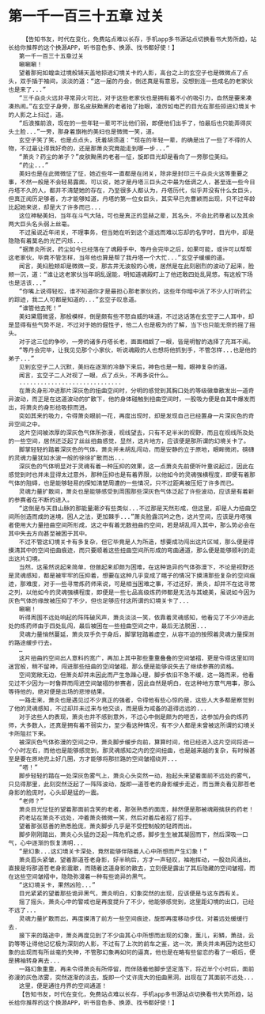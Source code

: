 # 第一千一百三十五章 过关
        【告知书友，时代在变化，免费站点难以长存，手机app多书源站点切换看书大势所趋，站长给你推荐的这个换源APP，听书音色多、换源、找书都好使！】
       第一千一百三十五章过关
       唰唰唰！
       望着那宛如蝗虫过境般铺天盖地掠进幻境关卡的人影，高台之上的玄空子也是微微点了点头，双手插于袖间，淡淡的道：“这一届的丹会，倒还真是有意思，没想到连一些成名的老家伙也是来了...”
       “三千焱炎火远非寻常异火可比，对于这些老家伙也是拥有着不小的吸引力，自然是要来凑凑热闹。”在玄空子身旁，那名皮肤黝黑的老者抬了抬眼，凌厉如电芒的目光在那些掠进幻境关卡的人影之上扫过，道。
       “后浪推前浪，现在的一些年轻一辈可不比他们弱，即便他们出手了，怕最后也只能弄得灰头土脸...”一旁，那身着旗袍的美妇也是微微一笑，道。
       玄空子笑了笑，也是点点头，抚着胡须道：“现在的年轻一辈，的确是出了一些了不得的人物，不过最让得我好奇的，还是那萧炎究竟能走到哪一步...”
       “萧炎？药尘的弟子？”皮肤黝黑的老者一怔，旋即目光却是看向了一旁那位美妇。
       “药尘...”
       美妇也是在此微微怔了怔，她近些年一直都是在闭关，除非是封印三千焱炎火这等重要之事，不然一般是不会轻易露面，可以说，她才是丹塔三巨头之中最为低调之人，甚至连一些今日丹塔不久的人，都并不清楚她的存在，乃至很多人都认为，丹塔历代，似乎并没有什么女巨头，但真正阅历足够者，方才能够知道，丹塔的第一位女巨头，其实早已先曹颖而出现，只不过年龄比起她来说，却是大了许多而已...
       这位神秘美妇，当年在斗气大陆，可也是真正的显赫之辈，其名头，不会比药尊者以及其余两大巨头名头弱上丝毫。
       不过虽说近年闭关，不理事务，但当她在听到这个遥远而难以忘却的名字时，目光中，却是隐隐有着莫名的光芒闪烁...
       “据萧炎所说，药尘如今已经落在了魂殿手中，等丹会完毕之后，如果可能，或许可以帮帮这老家伙，毕竟不管怎样，当年他也算是帮了我丹塔一个大忙...”玄空子缓缓的道。
       闻言，美妇脸颊却是微微一变，那古井无波般的心境，居然是在此刻剧烈的波动了起来，脸颊一沉，道：“谁让这老家伙当年胡乱逞能，明知道魂殿盯上了他还敢四处乱晃悠，有这般下场也是活该...”
       “你嘴上说得轻松，谁不知道你才是最担心那老家伙的，这些年你暗中派了不少人打听药尘的踪迹，我二人可都是知道的...”玄空子叹息道。
       “谁管他去死！”
       美妇黛眉微竖，那般模样，倒是颇有些不怒自威的味道，不过这话落在玄空子二人耳中，却是显得有些气势不足，不过对于她的倔性子，他二人也是极为的了解，当下也只能无奈的摇了摇头。
       对于这三位的争吵，一旁的诸多丹塔长老，面面相觑了一眼，皆是明智的选择了充耳不闻。
       “等丹会完毕，让我见见那个小家伙，听说魂殿的人也想将他抓到手，不管怎样...也是他的弟子...”
       见到玄空子二人沉默，美妇在逐渐的冷静下来后，神色也是一黯，眼神复杂的道。
       闻言，玄空子二人对视了一眼，点了点头，不再多说什么。
       .............................
       在萧炎身形冲进那片深灰色的扭曲空间时，分明的感觉到其胸口处的等级徽章散发出一道奇异波动，而正是在这道波动的扩散下，他的身体碰触到扭曲空间时，一股吸力便是自其中爆发而出，将萧炎的身形给吸掠而进。
       突如其来的吸力，令得萧炎眼前一花，再度出现时，却是发现自己已经置身一片深灰色的奇异空间之中。
       这片空间被浓厚的深灰色气体所弥漫，视线望去，只有不足半米的视野，而且在视线所及处的一些空间，居然还泛起了丝丝扭曲感觉，显然，这片地方，应该便是那所谓的幻境关卡了。
       脚掌轻轻的踏着深灰色的气体，萧炎并未胡乱闯动，而是安静的立于原地，眼眸微闭，磅礴的灵魂力量犹如水波一般的徐徐扩散而出...
       深灰色的气体明显对于灵魂有着一种压抑的效果，这一点萧炎先前便听叶重说起过，因此在感觉到时也并未显得太过意外，那种压抑也是有着界限，以他如今的灵魂强横程度，即便有着那气体的阻碍，也是能够轻易的探知清楚周遭的一些情况，只不过距离被压短了许多而已。
       灵魂力量扩散间，萧炎也是能够感受到周围那些深灰色气体泛起了许些波动，应该是有着新的参赛者在不断的进入。
       “这倒是与天目山脉的那能量潮汐有些类似...不过那是天然形成，但这里，却是人力扭曲空间所创造而成的迷境，困人之法，更加棘手...”萧炎脸露沉吟之色，这片空间，应该是丹塔强者使用大力量扭曲空间所形成，这之中有着无数扭曲的空间，若是胡乱闯入其中，那么势必会在其中失去方向甚至被困于其中。
       不过不管这幻境关卡有多复杂，但它毕竟是人为所造，想要成功闯出这片区域，那么便是得摸清其中的空间扭曲痕迹，而只要顺着这些扭曲空间所形成的弯曲通道，那么便是能够顺利的走出这片幻境。
       当然，这虽然说起来简单，但做起来却颇为困难，在这种诡异的气体弥漫下，不论是视野还是灵魂感知，都是被牢牢的压抑着，想要在这种几乎变成了瞎子的情况下摸清那些复杂的空间痕迹，那难度，对于一些寻常炼药师来说，可是相当困难之事，不过还好，萧炎，却并不在这寻常之列，以他如今的灵魂强横程度，即便是一些七品高级炼药师都是无法与其媲美，虽说如今因为灰色气体的缘故被压抑了不少，但也足够应付这所谓的幻境关卡了...
       唰唰！
       听得周围不远处响起的阵阵破风声，萧炎淡淡一笑，依靠着灵魂感知，他看见了不少冲进此处的炼药师由于四处乱闯，最后被困在一些扭曲空间之中，最后无法脱困...
       灵魂力量悄然蔓延，萧炎双手负于身后，脚掌轻踏着虚空，从容不迫的按照着灵魂力量探测的路途缓步行去。
       …
       这片扭曲的空间出人意料的宽广，再加上其中那些重重叠叠的空间皱褶，更是令得这里如同迷宫般，稍不留神，闯进那些扭曲的空间皱褶，那么便是能够说失去了继续参赛的资格。
       空间宽敞无边，但萧炎却并未因此而产生急躁心理，脚步依旧不急不缓，这一路而来，他看见过不少因为一时鲁莽而闯进空间皱褶的参赛者，因此自然是明白，在这种地方意气用事，那么等待他的，绝对便是出场的悲惨结果。
       一路走来，萧炎也是遇见过不少真正的强者，令得他有些心惊的是，这些人大多都是察觉到了他的灵魂感知，不过却并未过来与他交谈，而是极为戒备的退得远远的...
       对于这些人的表现，萧炎也并不感到意外，不过心中倒是颇为的咂舌，这参加丹会的炼药师，大多数人，还真是拥有着不弱实力，至少看这种情况，有不少人都是未曾被这所谓的幻境关卡所阻拦下来。
       被深灰色气体弥漫的空间之中，萧炎脚步缓步向前，算算时间，他已经进入这片空间将进一个小时左右，而他也是能够感觉到，那灵魂感知之内的空间扭曲，也是越来越的复杂，有时候甚至是要在原地兜上好几圈，方才能够将那拦路的空间皱褶绕开...
       “嗒！”
       脚步轻轻的踏在一处深灰色雾气上，萧炎心头突然一动，抬起头来望着面前不远处的雾气，只见得那里，此刻突然泛起了一阵阵波动，旋即一道苍老的身影缓步走近，而当萧炎看见那苍老身影的脸庞时，心头却是猛的一震。
       “老师？”
       萧炎目光怔怔的望着那面前含笑的老者，那张熟悉的面庞，赫然便是那被魂殿擒获的药老！
       药老站在萧炎不远处，冲着萧炎微微一笑，然后对着后者招了招手。
       望着那张慈善的熟悉脸庞，萧炎脚步几乎是不受控制般的轻跨而出。
       脚步刚刚踏出，萧炎心头猛的泛起一阵危机之感，脚步生生被其凝固而下，然后深吸一口气，心中逐渐的恢复清明...
       “是幻象...这幻境关卡深处，竟然能够伴随着人心中所想而产生幻象！”
       萧炎眉头紧皱，望着那道苍老身影，好半晌后，方才一声轻叹，袖袍挥动，一股劲风涌出，直接是将那道苍老身影震散，而随着这道身影的散去，立刻便是露出了其后隐藏的空间皱褶，而在这些空间皱褶中，隐隐弥漫着一种有些诡异的黑气。
       “这幻境关卡，果然凶险...”
       目光紧紧的望着那些诡异黑气，萧炎明白，幻象突然的出现，应该便是与这东西有关。
       摇了摇头，萧炎心中的警戒也是再度提升了不少，他能够感觉到，这里距幻境的出口，已经不远了...
       灵魂力量扩散而出，再度摸清了前方一些空间痕迹，旋即再度移动步伐，对着远处缓缓行去.
       接下来的路途中，萧炎再度见到了不少由其心中所想而出现的幻象，薰儿，彩鳞，萧战，云韵等等让得他记忆极为深刻的人影，不过有了上次的前车之鉴，这一次，萧炎并未再因为这些幻象的出现而有所丝毫的失神，不管那幻象再如何的逼真，他也是在略有些留恋的看了一眼后，便是拂袖转身离去...
       一路幻象重重，再未令得萧炎有所停留，而伴随着他脚步坚定落下，将近半个小时后，面前弥漫的灰色浓雾，突然逐渐的淡去，旋即一个丈许庞大的扭曲黑洞，出现在了其面前不远处...
       这里，便是通往丹界的空间通道！
       【告知书友，时代在变化，免费站点难以长存，手机app多书源站点切换看书大势所趋，站长给你推荐的这个换源APP，听书音色多、换源、找书都好使！】